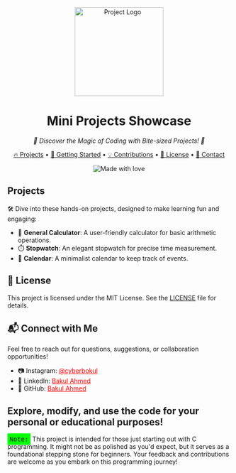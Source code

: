 <div align="center">
  <img src="https://raw.githubusercontent.com/username/your-repo-name/master/assets/icon.png" alt="Project Logo" width="200](https://images.fineartamerica.com/images/artworkimages/mediumlarge/1/team-machine-logo-team-machine-gear.jpg">
</div>

<h1 align="center">Mini Projects Showcase</h1>

<p align="center">
  <em>🚀 Discover the Magic of Coding with Bite-sized Projects! 🚀</em>
</p>

<p align="center">
  <a href="#projects">🔥 Projects</a> •
  <a href="#getting-started">🚀 Getting Started</a> •
  <a href="#contributions">💡 Contributions</a> •
  <a href="#license">📜 License</a> •
  <a href="#contact">💌 Contact</a>
</p>

<p align="center">
  <img src="https://img.shields.io/badge/made%20with-%E2%9D%A4%EF%B8%8F-red.svg" alt="Made with love">
</p>

## Projects

🛠️ Dive into these hands-on projects, designed to make learning fun and engaging:

- 🧮 **General Calculator**: A user-friendly calculator for basic arithmetic operations.
- ⏱️ **Stopwatch**: An elegant stopwatch for precise time measurement.
- 📅 **Calendar**: A minimalist calendar to keep track of events.

## 📝 License

This project is licensed under the MIT License. See the <a href="LICENSE">LICENSE</a> file for details.

## 📬 Connect with Me

Feel free to reach out for questions, suggestions, or collaboration opportunities!

- 📷 Instagram: <a href="https://instagram.com/cyberbokul" style="color:red">@cyberbokul</a>
- 💼 LinkedIn: <a href="https://www.linkedin.com/in/cyberbokul/" style="color:red">Bakul Ahmed</a>
- 📁 GitHub: <a href="https://github.com/bakul3014" style="color:red">Bakul Ahmed</a>

Explore, modify, and use the code for your personal or educational purposes!
---
<kbd style="background-color: #00FF00; padding: 5px;">Note:</kbd> This project is intended for those just starting out with C programming. It might not be as polished as you'd expect, but it serves as a foundational stepping stone for beginners. Your feedback and contributions are welcome as you embark on this programming journey!

